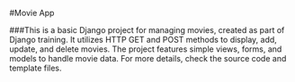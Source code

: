 #Movie App

###This is a basic Django project for managing movies, created as part of Django training. It utilizes HTTP GET and POST methods to display, add, update, and delete movies. The project features simple views, forms, and models to handle movie data. For more details, check the source code and template files.
